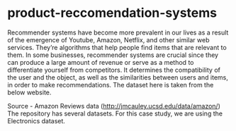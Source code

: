 # product-reccomendation-systems
Recommender systems have become more prevalent in our lives as a result of the emergence of Youtube, Amazon, Netflix, and other similar web services. They’re algorithms that help people find items that are relevant to them. In some businesses, recommender systems are crucial since they can produce a large amount of revenue or serve as a method to differentiate yourself from competitors. It determines the compatibility of the user and the object, as well as the similarities between users and items, in order to make recommendations.
The dataset here is taken from the below website.

Source - Amazon Reviews data (http://jmcauley.ucsd.edu/data/amazon/) The repository has several datasets. For this case study, we are using the Electronics dataset.

